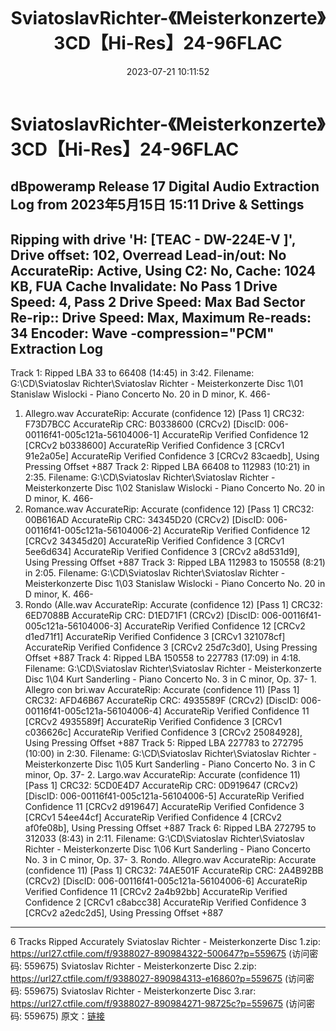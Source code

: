 ﻿---
title: SviatoslavRichter-《Meisterkonzerte》3CD【Hi-Res】24-96FLAC
date: 2023-07-21 10:11:52
categories: 古典音乐、新世纪、纯音雅乐
tags: 纯音雅乐
---
# SviatoslavRichter-《Meisterkonzerte》3CD【Hi-Res】24-96FLAC

dBpoweramp Release 17 Digital Audio
Extraction Log from 2023年5月15日 15:11
Drive & Settings
----------------
Ripping with drive 'H: [TEAC - DW-224E-V ]', Drive offset: 102,
Overread Lead-in/out: No
AccurateRip: Active, Using C2: No, Cache: 1024 KB, FUA Cache
Invalidate: No
Pass 1 Drive Speed: 4, Pass 2 Drive Speed: Max
Bad Sector Re-rip:: Drive Speed: Max, Maximum Re-reads: 34
Encoder: Wave -compression="PCM"
Extraction Log
--------------
Track 1: Ripped LBA 33 to 66408 (14:45) in 3:42. Filename:
G:\CD\Sviatoslav Richter\Sviatoslav Richter - Meisterkonzerte Disc
1\01 Stanislaw Wislocki - Piano Concerto No. 20 in D minor, K. 466-
1. Allegro.wav
AccurateRip: Accurate (confidence 12) [Pass 1]
CRC32: F73D7BCC AccurateRip CRC: B0338600 (CRCv2) [DiscID:
006-00116f41-005c121a-56104006-1]
AccurateRip Verified Confidence 12 [CRCv2 b0338600]
AccurateRip Verified Confidence 3 [CRCv1 91e2a05e]
AccurateRip Verified Confidence 3 [CRCv2 83caedb], Using
Pressing Offset +887
Track 2: Ripped LBA 66408 to 112983 (10:21) in 2:35. Filename:
G:\CD\Sviatoslav Richter\Sviatoslav Richter - Meisterkonzerte Disc
1\02 Stanislaw Wislocki - Piano Concerto No. 20 in D minor, K. 466-
2. Romance.wav
AccurateRip: Accurate (confidence 12) [Pass 1]
CRC32: 00B616AD AccurateRip CRC: 34345D20 (CRCv2) [DiscID:
006-00116f41-005c121a-56104006-2]
AccurateRip Verified Confidence 12 [CRCv2 34345d20]
AccurateRip Verified Confidence 3 [CRCv1 5ee6d634]
AccurateRip Verified Confidence 3 [CRCv2 a8d531d9], Using
Pressing Offset +887
Track 3: Ripped LBA 112983 to 150558 (8:21) in 2:05. Filename:
G:\CD\Sviatoslav Richter\Sviatoslav Richter - Meisterkonzerte Disc
1\03 Stanislaw Wislocki - Piano Concerto No. 20 in D minor, K. 466-
3. Rondo (Alle.wav
AccurateRip: Accurate (confidence 12) [Pass 1]
CRC32: 6ED7088B AccurateRip CRC: D1ED71F1 (CRCv2) [DiscID:
006-00116f41-005c121a-56104006-3]
AccurateRip Verified Confidence 12 [CRCv2 d1ed71f1]
AccurateRip Verified Confidence 3 [CRCv1 321078cf]
AccurateRip Verified Confidence 3 [CRCv2 25d7c3d0], Using
Pressing Offset +887
Track 4: Ripped LBA 150558 to 227783 (17:09) in 4:18. Filename:
G:\CD\Sviatoslav Richter\Sviatoslav Richter - Meisterkonzerte Disc
1\04 Kurt Sanderling - Piano Concerto No. 3 in C minor, Op. 37- 1.
Allegro con bri.wav
AccurateRip: Accurate (confidence 11) [Pass 1]
CRC32: AFD46B67 AccurateRip CRC: 4935589F (CRCv2) [DiscID:
006-00116f41-005c121a-56104006-4]
AccurateRip Verified Confidence 11 [CRCv2 4935589f]
AccurateRip Verified Confidence 3 [CRCv1 c036626c]
AccurateRip Verified Confidence 3 [CRCv2 25084928], Using
Pressing Offset +887
Track 5: Ripped LBA 227783 to 272795 (10:00) in 2:30. Filename:
G:\CD\Sviatoslav Richter\Sviatoslav Richter - Meisterkonzerte Disc
1\05 Kurt Sanderling - Piano Concerto No. 3 in C minor, Op. 37- 2.
Largo.wav
AccurateRip: Accurate (confidence 11) [Pass 1]
CRC32: 5CD0E4D7 AccurateRip CRC: 0D919647 (CRCv2) [DiscID:
006-00116f41-005c121a-56104006-5]
AccurateRip Verified Confidence 11 [CRCv2 d919647]
AccurateRip Verified Confidence 3 [CRCv1 54ee44cf]
AccurateRip Verified Confidence 4 [CRCv2 af0fe08b], Using
Pressing Offset +887
Track 6: Ripped LBA 272795 to 312033 (8:43) in 2:11. Filename:
G:\CD\Sviatoslav Richter\Sviatoslav Richter - Meisterkonzerte Disc
1\06 Kurt Sanderling - Piano Concerto No. 3 in C minor, Op. 37- 3.
Rondo. Allegro.wav
AccurateRip: Accurate (confidence 11) [Pass 1]
CRC32: 74AE501F AccurateRip CRC: 2A4B92BB (CRCv2) [DiscID:
006-00116f41-005c121a-56104006-6]
AccurateRip Verified Confidence 11 [CRCv2 2a4b92bb]
AccurateRip Verified Confidence 2 [CRCv1 c8abcc38]
AccurateRip Verified Confidence 3 [CRCv2 a2edc2d5], Using
Pressing Offset +887
--------------
6 Tracks Ripped Accurately
Sviatoslav Richter - Meisterkonzerte Disc 1.zip: https://url27.ctfile.com/f/9388027-890984322-500647?p=559675
(访问密码: 559675)
Sviatoslav Richter - Meisterkonzerte Disc 2.zip: https://url27.ctfile.com/f/9388027-890984313-e16860?p=559675
(访问密码: 559675)
Sviatoslav Richter - Meisterkonzerte Disc 3.rar: https://url27.ctfile.com/f/9388027-890984271-98725c?p=559675
(访问密码: 559675)
原文：[链接](https://blog.sina.com.cn/s/blog_1647c7e76010312s7.html)